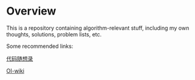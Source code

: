 # Overview
This is a repository containing algorithm-relevant stuff, including my own thoughts, solutions, problem lists, etc. 



Some recommended links:

[代码随想录](https://github.com/youngyangyang04/leetcode-master)

[OI-wiki](https://github.com/OI-wiki/OI-wiki)
